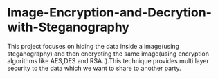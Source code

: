 # Image-Encryption-and-Decrytion-with-Steganography
This project focuses on hiding the data inside a image(using steganography) and then encrypting the same image(using encryption algorithms like AES,DES and RSA..).This technique provides multi layer security to the data which we want to share to another party.  
